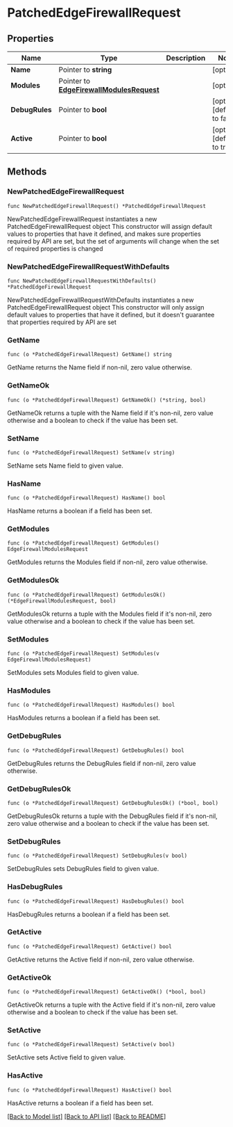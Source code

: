 # PatchedEdgeFirewallRequest

## Properties

Name | Type | Description | Notes
------------ | ------------- | ------------- | -------------
**Name** | Pointer to **string** |  | [optional] 
**Modules** | Pointer to [**EdgeFirewallModulesRequest**](EdgeFirewallModulesRequest.md) |  | [optional] 
**DebugRules** | Pointer to **bool** |  | [optional] [default to false]
**Active** | Pointer to **bool** |  | [optional] [default to true]

## Methods

### NewPatchedEdgeFirewallRequest

`func NewPatchedEdgeFirewallRequest() *PatchedEdgeFirewallRequest`

NewPatchedEdgeFirewallRequest instantiates a new PatchedEdgeFirewallRequest object
This constructor will assign default values to properties that have it defined,
and makes sure properties required by API are set, but the set of arguments
will change when the set of required properties is changed

### NewPatchedEdgeFirewallRequestWithDefaults

`func NewPatchedEdgeFirewallRequestWithDefaults() *PatchedEdgeFirewallRequest`

NewPatchedEdgeFirewallRequestWithDefaults instantiates a new PatchedEdgeFirewallRequest object
This constructor will only assign default values to properties that have it defined,
but it doesn't guarantee that properties required by API are set

### GetName

`func (o *PatchedEdgeFirewallRequest) GetName() string`

GetName returns the Name field if non-nil, zero value otherwise.

### GetNameOk

`func (o *PatchedEdgeFirewallRequest) GetNameOk() (*string, bool)`

GetNameOk returns a tuple with the Name field if it's non-nil, zero value otherwise
and a boolean to check if the value has been set.

### SetName

`func (o *PatchedEdgeFirewallRequest) SetName(v string)`

SetName sets Name field to given value.

### HasName

`func (o *PatchedEdgeFirewallRequest) HasName() bool`

HasName returns a boolean if a field has been set.

### GetModules

`func (o *PatchedEdgeFirewallRequest) GetModules() EdgeFirewallModulesRequest`

GetModules returns the Modules field if non-nil, zero value otherwise.

### GetModulesOk

`func (o *PatchedEdgeFirewallRequest) GetModulesOk() (*EdgeFirewallModulesRequest, bool)`

GetModulesOk returns a tuple with the Modules field if it's non-nil, zero value otherwise
and a boolean to check if the value has been set.

### SetModules

`func (o *PatchedEdgeFirewallRequest) SetModules(v EdgeFirewallModulesRequest)`

SetModules sets Modules field to given value.

### HasModules

`func (o *PatchedEdgeFirewallRequest) HasModules() bool`

HasModules returns a boolean if a field has been set.

### GetDebugRules

`func (o *PatchedEdgeFirewallRequest) GetDebugRules() bool`

GetDebugRules returns the DebugRules field if non-nil, zero value otherwise.

### GetDebugRulesOk

`func (o *PatchedEdgeFirewallRequest) GetDebugRulesOk() (*bool, bool)`

GetDebugRulesOk returns a tuple with the DebugRules field if it's non-nil, zero value otherwise
and a boolean to check if the value has been set.

### SetDebugRules

`func (o *PatchedEdgeFirewallRequest) SetDebugRules(v bool)`

SetDebugRules sets DebugRules field to given value.

### HasDebugRules

`func (o *PatchedEdgeFirewallRequest) HasDebugRules() bool`

HasDebugRules returns a boolean if a field has been set.

### GetActive

`func (o *PatchedEdgeFirewallRequest) GetActive() bool`

GetActive returns the Active field if non-nil, zero value otherwise.

### GetActiveOk

`func (o *PatchedEdgeFirewallRequest) GetActiveOk() (*bool, bool)`

GetActiveOk returns a tuple with the Active field if it's non-nil, zero value otherwise
and a boolean to check if the value has been set.

### SetActive

`func (o *PatchedEdgeFirewallRequest) SetActive(v bool)`

SetActive sets Active field to given value.

### HasActive

`func (o *PatchedEdgeFirewallRequest) HasActive() bool`

HasActive returns a boolean if a field has been set.


[[Back to Model list]](../README.md#documentation-for-models) [[Back to API list]](../README.md#documentation-for-api-endpoints) [[Back to README]](../README.md)


